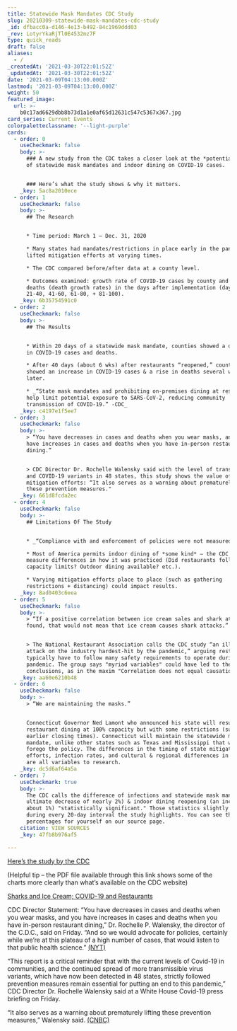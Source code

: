 ```yaml
---
title: Statewide Mask Mandates CDC Study
slug: 20210309-statewide-mask-mandates-cdc-study
_id: dfbacc0a-d146-4e13-b492-84c1969ddd03
_rev: LotyrYkaRjTl0E4532mz7F
type: quick_reads
draft: false
aliases:
  - /
_createdAt: '2021-03-30T22:01:52Z'
_updatedAt: '2021-03-30T22:01:52Z'
date: '2021-03-09T04:13:00.000Z'
lastmod: '2021-03-09T04:13:00.000Z'
weight: 50
featured_image:
  url: >-
    b0c17ad6629dbb8b73d1a1e0af65d12631c547c5367x367.jpg
card_series: Current Events
colorpaletteclassname: '--light-purple'
cards:
  - order: 0
    useCheckmark: false
    body: >-
      ### A new study from the CDC takes a closer look at the *potential* impact
      of statewide mask mandates and indoor dining on COVID-19 cases.


      ### Here’s what the study shows & why it matters.
    _key: 5ac8a2010ece
  - order: 1
    useCheckmark: false
    body: >-
      ## The Research


      * Time period: March 1 – Dec. 31, 2020

      * Many states had mandates/restrictions in place early in the pandemic and
      lifted mitigation efforts at varying times.

      * The CDC compared before/after data at a county level.

      * Outcomes examined: growth rate of COVID-19 cases by county and county
      deaths (death growth rates) in the days after implementation (days 1-20,
      21-40, 41-60, 61-80, + 81-100).
    _key: 6b35754591c0
  - order: 2
    useCheckmark: false
    body: >-
      ## The Results


      * Within 20 days of a statewide mask mandate, counties showed a decrease
      in COVID-19 cases and deaths.

      * After 40 days (about 6 wks) after restaurants “reopened,” counties
      showed an increase in COVID-19 cases & a rise in deaths several weeks
      later.

      * _“State mask mandates and prohibiting on-premises dining at restaurants
      help limit potential exposure to SARS-CoV-2, reducing community
      transmission of COVID-19.” -CDC_
    _key: c4197e1f5ee7
  - order: 3
    useCheckmark: false
    body: >-
      > “You have decreases in cases and deaths when you wear masks, and you
      have increases in cases and deaths when you have in-person restaurant
      dining.”


      > CDC Director Dr. Rochelle Walensky said with the level of transmission
      and COVID-19 variants in 48 states, this study shows the value of
      mitigation efforts: “It also serves as a warning about prematurely lifting
      these prevention measures."
    _key: 661d8fcda2ec
  - order: 4
    useCheckmark: false
    body: >-
      ## Limitations Of The Study


      * _“Compliance with and enforcement of policies were not measured.” CDC_

      * Most of America permits indoor dining of *some kind* – the CDC did not
      measure differences in how it was practiced (Did restaurants follow
      capacity limits? Outdoor dining available? etc.).

      * Varying mitigation efforts place to place (such as gathering
      restrictions + distancing) could impact results.
    _key: 8ad0403c6eea
  - order: 5
    useCheckmark: false
    body: >-
      > “If a positive correlation between ice cream sales and shark attacks is
      found, that would not mean that ice cream causes shark attacks.”


      > The National Restaurant Association calls the CDC study “an ill-informed
      attack on the industry hardest-hit by the pandemic,” arguing restaurants
      typically have to follow many safety requirements to operate during the
      pandemic. The group says "myriad variables" could have led to the CDC's
      conclusions, as in the maxim "Correlation does not equal causation."
    _key: aa60e6210b48
  - order: 6
    useCheckmark: false
    body: >-
      > “We are maintaining the masks.”


      Connecticut Governor Ned Lamont who announced his state will resume
      restaurant dining at 100% capacity but with some restrictions (such as
      earlier closing times). Connecticut will maintain the statewide mask
      mandate, unlike other states such as Texas and Mississippi that will
      forego the policy. The differences in the timing of state mitigation
      efforts, infection rates, and cultural & regional differences in lifestyle
      are all variables to research.
    _key: dc5d6af64a5a
  - order: 7
    useCheckmark: true
    body: >-
      The CDC calls the difference of infections and statewide mask mandates (an
      ultimate decrease of nearly 2%) & indoor dining reopening (an increase of
      about 1%) "statistically significant." Those statistics slightly change
      during every 20-day interval the study highlights. You can see the
      percentages for yourself on our source page.
    citation: VIEW SOURCES
    _key: 47fb8b976af5

---
```

[Here’s the study by the CDC](https://www.cdc.gov/mmwr/volumes/70/wr/mm7010e3.htm?s_cid=mm7010e3_w)

(Helpful tip – the PDF file available through this link shows some of the charts more clearly than what’s available on the CDC website)

[Sharks and Ice Cream; COVID-19 and Restaurants](https://www.restaurant.org/news/pressroom/press-releases/sharks-and-ice-cream-covid-19-and-restaurants)

CDC Director Statement: “You have decreases in cases and deaths when you wear masks, and you have increases in cases and deaths when you have in-person restaurant dining,” Dr. Rochelle P. Walensky, the director of the C.D.C., said on Friday. “And so we would advocate for policies, certainly while we’re at this plateau of a high number of cases, that would listen to that public health science.” [(NYT)](https://www.nytimes.com/2021/03/05/health/coronavirus-restaurant-dining-masks.html)

“This report is a critical reminder that with the current levels of Covid-19 in communities, and the continued spread of more transmissible virus variants, which have now been detected in 48 states, strictly followed prevention measures remain essential for putting an end to this pandemic,” CDC Director Dr. Rochelle Walensky said at a White House Covid-19 press briefing on Friday.

“It also serves as a warning about prematurely lifting these prevention measures,” Walensky said. [(CNBC)](https://www.cnbc.com/2021/03/05/cdc-study-finds-easing-mask-mandates-led-to-higher-covid-cases-and-deaths.html)